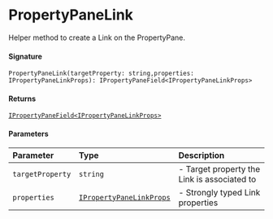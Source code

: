 # PropertyPaneLink

Helper method to create a Link on the PropertyPane.

#### Signature
`PropertyPaneLink(targetProperty: string,properties: IPropertyPaneLinkProps): IPropertyPaneField<IPropertyPaneLinkProps>`

#### Returns
[`IPropertyPaneField<IPropertyPaneLinkProps>`](../sp-client-preview/ipropertypanefield.md)


#### Parameters


| Parameter	   | Type    | Description |
|:-------------|:---------------|:------------|
| `targetProperty`    | `string` | - Target property the Link is associated to |
| `properties`    | [`IPropertyPaneLinkProps`](../sp-client-preview/ipropertypanelinkprops.md) | - Strongly typed Link properties |

